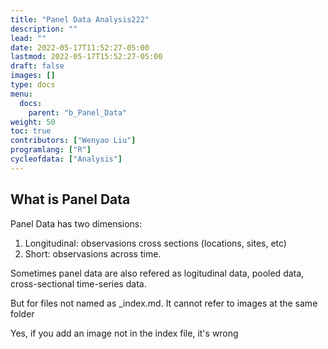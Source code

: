 ```yaml
---
title: "Panel Data Analysis222"
description: ""
lead: ""
date: 2022-05-17T11:52:27-05:00
lastmod: 2022-05-17T15:52:27-05:00
draft: false
images: []
type: docs
menu:
  docs:
    parent: "b_Panel_Data"
weight: 50
toc: true
contributors: ["Wenyao Liu"]
programlang: ["R"]
cycleofdata: ["Analysis"]
---
```


## What is Panel Data

Panel Data has two dimensions:

1. Longitudinal: observasions cross sections (locations, sites, etc)
2. Short: observasions across time.

Sometimes panel data are also refered as logitudinal data, pooled data, cross-sectional time-series data.

But for files not named as \_index.md. It cannot refer to images at the same folder

Yes, if you add an image not in the index file, it's wrong
